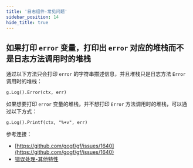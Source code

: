```yaml
---
title: '日志组件-常见问题'
sidebar_position: 14
hide_title: true
---
```


## 如果打印 `error` 变量，打印出 `error` 对应的堆栈而不是日志方法调用时的堆栈

通过以下方法只会打印 `error` 的字符串描述信息，并且堆栈只是日志方法 `Error` 调用时的堆栈：

```
g.Log().Error(ctx, err)
```

如果想要打印 `error` 变量的堆栈，并不想打印 `Error` 方法调用时的堆栈，可以通过以下方式：

```
g.Log().Printf(ctx, "%+v", err)
```

参考连接：

- [https://github.com/gogf/gf/issues/1640](https://github.com/gogf/gf/issues/1640)
- [错误处理-其他特性](/docs/核心组件/错误处理/错误处理-其他特性)